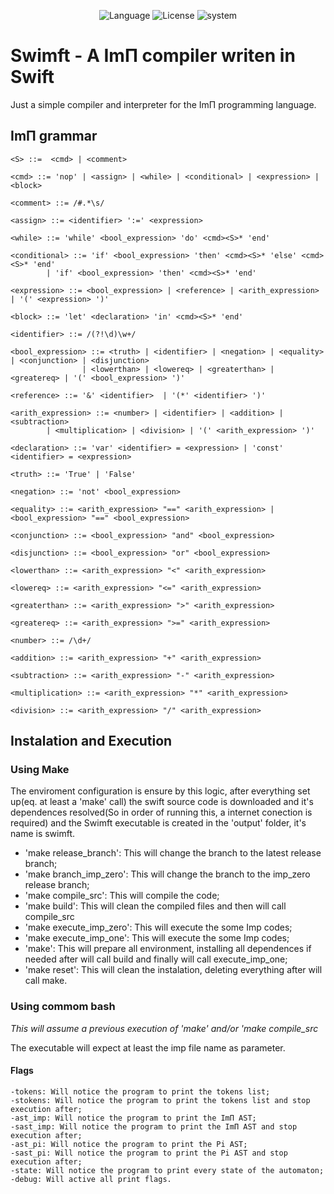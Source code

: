 <p align="center">
	<img src="https://img.shields.io/badge/language-swift-orange.svg" alt="Language">
	<img src="https://img.shields.io/badge/license-MIT-000000.svg" alt="License">
	<img src="https://img.shields.io/badge/ubuntu-v18.04-orange.svg" alt="system">
</p>

# Swimft - A ImΠ compiler writen in Swift

Just a simple compiler and interpreter for the ImΠ programming language.

## ImΠ grammar
```
<S> ::=  <cmd> | <comment>

<cmd> ::= 'nop' | <assign> | <while> | <conditional> | <expression> | <block>

<comment> ::= /#.*\s/

<assign> ::= <identifier> ':=' <expression>

<while> ::= 'while' <bool_expression> 'do' <cmd><S>* 'end'

<conditional> ::= 'if' <bool_expression> 'then' <cmd><S>* 'else' <cmd><S>* 'end'
		| 'if' <bool_expression> 'then' <cmd><S>* 'end'

<expression> ::= <bool_expression> | <reference> | <arith_expression> | '(' <expression> ')'

<block> ::= 'let' <declaration> 'in' <cmd><S>* 'end'

<identifier> ::= /(?!\d)\w+/ 

<bool_expression> ::= <truth> | <identifier> | <negation> | <equality> | <conjunction> | <disjunction>
                | <lowerthan> | <lowereq> | <greaterthan> | <greatereq> | '(' <bool_expression> ')'
		
<reference> ::= '&' <identifier>  | '(*' <identifier> ')'

<arith_expression> ::= <number> | <identifier> | <addition> | <subtraction>
		| <multiplication> | <division> | '(' <arith_expression> ')'
		
<declaration> ::= 'var' <identifier> = <expression> | 'const' <identifier> = <expression>

<truth> ::= 'True' | 'False'

<negation> ::= 'not' <bool_expression> 

<equality> ::= <arith_expression> "==" <arith_expression> | <bool_expression> "==" <bool_expression>

<conjunction> ::= <bool_expression> "and" <bool_expression>

<disjunction> ::= <bool_expression> "or" <bool_expression>

<lowerthan> ::= <arith_expression> "<" <arith_expression>

<lowereq> ::= <arith_expression> "<=" <arith_expression>

<greaterthan> ::= <arith_expression> ">" <arith_expression>

<greatereq> ::= <arith_expression> ">=" <arith_expression>

<number> ::= /\d+/

<addition> ::= <arith_expression> "+" <arith_expression>

<subtraction> ::= <arith_expression> "-" <arith_expression>

<multiplication> ::= <arith_expression> "*" <arith_expression>

<division> ::= <arith_expression> "/" <arith_expression>
```

## Instalation and Execution

### Using Make

The enviroment configuration is ensure by this logic, after everything set up(eq. at least a 'make' call) the swift source code is downloaded and it's dependences resolved(So in order of running this, a internet conection is required) and the Swimft executable is created in the 'output' folder, it's name is swimft.

- 'make release_branch': This will change the branch to the latest release branch;
- 'make branch\_imp\_zero': This will change the branch to the imp\_zero release branch;
- 'make compile_src': This will compile the code;
- 'make build': This will clean the compiled files and then will call compile\_src
- 'make execute\_imp\_zero': This will execute the some Imp codes;
- 'make execute\_imp\_one': This will execute the some Imp codes;
- 'make': This will prepare all environment, installing all dependences if needed after will call build and finally will call execute\_imp\_one;
- 'make reset': This will clean the instalation, deleting everything after will call make.

### Using commom bash

_*This will assume a previous execution of 'make' and/or 'make compile\_src*_

The executable will expect at least the imp file name as parameter.

#### Flags
```
-tokens: Will notice the program to print the tokens list;
-stokens: Will notice the program to print the tokens list and stop execution after;
-ast_imp: Will notice the program to print the ImΠ AST;
-sast_imp: Will notice the program to print the ImΠ AST and stop execution after;
-ast_pi: Will notice the program to print the Pi AST;
-sast_pi: Will notice the program to print the Pi AST and stop execution after;
-state: Will notice the program to print every state of the automaton;
-debug: Will active all print flags.
```

